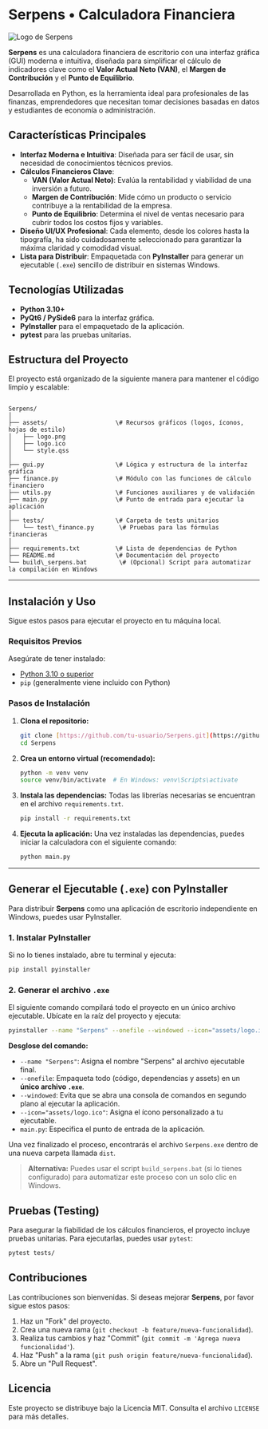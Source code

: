 
# Serpens • Calculadora Financiera

![Logo de Serpens](https://github.com/user-attachments/assets/3a79b0fa-cf8a-47dd-82db-f2570bb9e4a1)

**Serpens** es una calculadora financiera de escritorio con una interfaz gráfica (GUI) moderna e intuitiva, diseñada para simplificar el cálculo de indicadores clave como el **Valor Actual Neto (VAN)**, el **Margen de Contribución** y el **Punto de Equilibrio**.

Desarrollada en Python, es la herramienta ideal para profesionales de las finanzas, emprendedores que necesitan tomar decisiones basadas en datos y estudiantes de economía o administración.

## Características Principales

* **Interfaz Moderna e Intuitiva**: Diseñada para ser fácil de usar, sin necesidad de conocimientos técnicos previos.
* **Cálculos Financieros Clave**:
    * **VAN (Valor Actual Neto)**: Evalúa la rentabilidad y viabilidad de una inversión a futuro.
    * **Margen de Contribución**: Mide cómo un producto o servicio contribuye a la rentabilidad de la empresa.
    * **Punto de Equilibrio**: Determina el nivel de ventas necesario para cubrir todos los costos fijos y variables.
* **Diseño UI/UX Profesional**: Cada elemento, desde los colores hasta la tipografía, ha sido cuidadosamente seleccionado para garantizar la máxima claridad y comodidad visual.
* **Lista para Distribuir**: Empaquetada con **PyInstaller** para generar un ejecutable (`.exe`) sencillo de distribuir en sistemas Windows.

## Tecnologías Utilizadas

* **Python 3.10+**
* **PyQt6 / PySide6** para la interfaz gráfica.
* **PyInstaller** para el empaquetado de la aplicación.
* **pytest** para las pruebas unitarias.

## Estructura del Proyecto

El proyecto está organizado de la siguiente manera para mantener el código limpio y escalable:

```

Serpens/
│
├── assets/                   \# Recursos gráficos (logos, íconos, hojas de estilo)
│   ├── logo.png
│   ├── logo.ico
│   └── style.qss
│
├── gui.py                    \# Lógica y estructura de la interfaz gráfica
├── finance.py                \# Módulo con las funciones de cálculo financiero
├── utils.py                  \# Funciones auxiliares y de validación
├── main.py                   \# Punto de entrada para ejecutar la aplicación
│
├── tests/                    \# Carpeta de tests unitarios
│   └── test\_finance.py       \# Pruebas para las fórmulas financieras
│
├── requirements.txt          \# Lista de dependencias de Python
├── README.md                 \# Documentación del proyecto
└── build\_serpens.bat         \# (Opcional) Script para automatizar la compilación en Windows

````

---

## Instalación y Uso

Sigue estos pasos para ejecutar el proyecto en tu máquina local.

### **Requisitos Previos**

Asegúrate de tener instalado:
* [Python 3.10 o superior](https://www.python.org/downloads/)
* `pip` (generalmente viene incluido con Python)

### **Pasos de Instalación**

1.  **Clona el repositorio:**
    ```bash
    git clone [https://github.com/tu-usuario/Serpens.git](https://github.com/tu-usuario/Serpens.git)
    cd Serpens
    ```

2.  **Crea un entorno virtual (recomendado):**
    ```bash
    python -m venv venv
    source venv/bin/activate  # En Windows: venv\Scripts\activate
    ```

3.  **Instala las dependencias:**
    Todas las librerías necesarias se encuentran en el archivo `requirements.txt`.
    ```bash
    pip install -r requirements.txt
    ```

4.  **Ejecuta la aplicación:**
    Una vez instaladas las dependencias, puedes iniciar la calculadora con el siguiente comando:
    ```bash
    python main.py
    ```

---

## Generar el Ejecutable (`.exe`) con PyInstaller

Para distribuir **Serpens** como una aplicación de escritorio independiente en Windows, puedes usar PyInstaller.

### **1. Instalar PyInstaller**

Si no lo tienes instalado, abre tu terminal y ejecuta:
```bash
pip install pyinstaller
````

### **2. Generar el archivo `.exe`**

El siguiente comando compilará todo el proyecto en un único archivo ejecutable. Ubícate en la raíz del proyecto y ejecuta:

```bash
pyinstaller --name "Serpens" --onefile --windowed --icon="assets/logo.ico" main.py
```

**Desglose del comando:**

  * `--name "Serpens"`: Asigna el nombre "Serpens" al archivo ejecutable final.
  * `--onefile`: Empaqueta todo (código, dependencias y assets) en un **único archivo `.exe`**.
  * `--windowed`: Evita que se abra una consola de comandos en segundo plano al ejecutar la aplicación.
  * `--icon="assets/logo.ico"`: Asigna el ícono personalizado a tu ejecutable.
  * `main.py`: Especifica el punto de entrada de la aplicación.

Una vez finalizado el proceso, encontrarás el archivo `Serpens.exe` dentro de una nueva carpeta llamada `dist`.

> **Alternativa:** Puedes usar el script `build_serpens.bat` (si lo tienes configurado) para automatizar este proceso con un solo clic en Windows.

## Pruebas (Testing)

Para asegurar la fiabilidad de los cálculos financieros, el proyecto incluye pruebas unitarias. Para ejecutarlas, puedes usar `pytest`:

```bash
pytest tests/
```

## Contribuciones

Las contribuciones son bienvenidas. Si deseas mejorar **Serpens**, por favor sigue estos pasos:

1.  Haz un "Fork" del proyecto.
2.  Crea una nueva rama (`git checkout -b feature/nueva-funcionalidad`).
3.  Realiza tus cambios y haz "Commit" (`git commit -m 'Agrega nueva funcionalidad'`).
4.  Haz "Push" a la rama (`git push origin feature/nueva-funcionalidad`).
5.  Abre un "Pull Request".

## Licencia

Este proyecto se distribuye bajo la Licencia MIT. Consulta el archivo `LICENSE` para más detalles.
